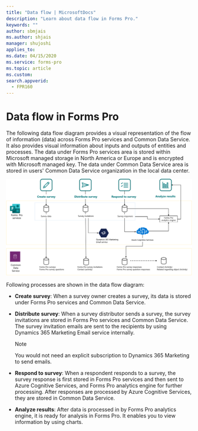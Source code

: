 ```yaml
---
title: "Data flow | MicrosoftDocs"
description: "Learn about data flow in Forms Pro."
keywords: ""
author: sbmjais
ms.author: shjais
manager: shujoshi
applies_to: 
ms.date: 04/15/2020
ms.service: forms-pro
ms.topic: article
ms.custom: 
search.appverid:
  - FPR160
---
```


# Data flow in Forms Pro

The following data flow diagram provides a visual representation of the flow of information (data) across Forms Pro services and Common Data Service. It also provides visual information about inputs and outputs of entities and processes. The data under Forms Pro services area is stored within Microsoft managed storage in North America or Europe and is encrypted with Microsoft managed key. The data under Common Data Service area is stored in users' Common Data Service organization in the local data center.

![Data flow diagram of Forms Pro](media/dfd.png "Data flow diagram of Forms Pro")

Following processes are shown in the data flow diagram:

- **Create survey**: When a survey owner creates a survey, its data is stored under Forms Pro services and Common Data Service.

- **Distribute survey**: When a survey distributor sends a survey, the survey invitations are stored in Forms Pro services and Common Data Service. The survey invitation emails are sent to the recipients by using Dynamics 365 Marketing Email service internally.

  > [!NOTE]
  > You would not need an explicit subscription to Dynamics 365 Marketing to send emails.

- **Respond to survey**: When a respondent responds to a survey, the survey response is first stored in Forms Pro services and then sent to Azure Cognitive Services, and Forms Pro analytics engine for further processing. After responses are processed by Azure Cognitive Services, they are stored in Common Data Service.

- **Analyze results**: After data is processed in by Forms Pro analytics engine, it is ready for analysis in Forms Pro. It enables you to view information by using charts.